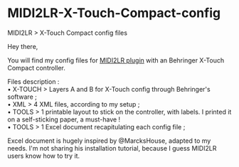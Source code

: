 # MIDI2LR-X-Touch-Compact-config
MIDI2LR > X-Touch Compact config files

Hey there,

You will find my config files for [MIDI2LR plugin]([url](https://github.com/rsjaffe/MIDI2LR/)https://github.com/rsjaffe/MIDI2LR/) with an Behringer X-Touch Compact controller.

Files description :<br>
• X-TOUCH > Layers A and B for X-Touch config through Behringer's software ;<br>
• XML > 4 XML files, according to my setup ;<br>
• TOOLS > 1 printable layout to stick on the controller, with labels. I printed it on a self-sticking paper, a must-have !<br>
• TOOLS > 1 Excel document recapitulating each config file ;<br>

Excel document is hugely inspired by @MarcksHouse, adapted to my needs. I'm not sharing his installation tutorial, because I guess MIDI2LR users know how to try it.
